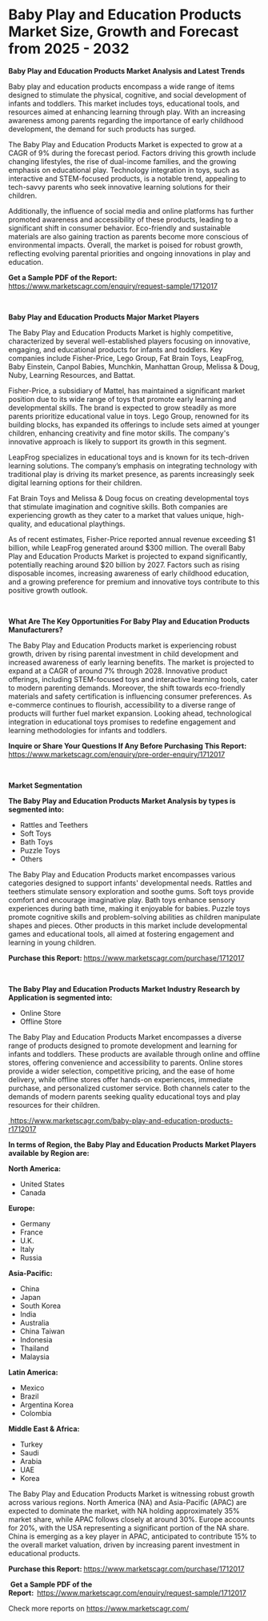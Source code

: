 <p><h1>Baby Play and Education Products Market Size, Growth and Forecast from 2025 - 2032</h1></p><p><strong>Baby Play and Education Products Market Analysis and Latest Trends</strong></p>
<p><p>Baby play and education products encompass a wide range of items designed to stimulate the physical, cognitive, and social development of infants and toddlers. This market includes toys, educational tools, and resources aimed at enhancing learning through play. With an increasing awareness among parents regarding the importance of early childhood development, the demand for such products has surged.</p><p>The Baby Play and Education Products Market is expected to grow at a CAGR of 9% during the forecast period. Factors driving this growth include changing lifestyles, the rise of dual-income families, and the growing emphasis on educational play. Technology integration in toys, such as interactive and STEM-focused products, is a notable trend, appealing to tech-savvy parents who seek innovative learning solutions for their children.</p><p>Additionally, the influence of social media and online platforms has further promoted awareness and accessibility of these products, leading to a significant shift in consumer behavior. Eco-friendly and sustainable materials are also gaining traction as parents become more conscious of environmental impacts. Overall, the market is poised for robust growth, reflecting evolving parental priorities and ongoing innovations in play and education.</p></p>
<p><strong>Get a Sample PDF of the Report:&nbsp;</strong> <a href="https://www.marketscagr.com/enquiry/request-sample/1712017?utm_campaign=3266&utm_medium=2&utm_source=Github&utm_content=ia&utm_term=27032025&utm_id=baby-play-and-education-products">https://www.marketscagr.com/enquiry/request-sample/1712017</a></p>
<p>&nbsp;</p>
<p><strong>Baby Play and Education Products Major Market Players</strong></p>
<p><p>The Baby Play and Education Products Market is highly competitive, characterized by several well-established players focusing on innovative, engaging, and educational products for infants and toddlers. Key companies include Fisher-Price, Lego Group, Fat Brain Toys, LeapFrog, Baby Einstein, Canpol Babies, Munchkin, Manhattan Group, Melissa & Doug, Nuby, Learning Resources, and Battat.</p><p>Fisher-Price, a subsidiary of Mattel, has maintained a significant market position due to its wide range of toys that promote early learning and developmental skills. The brand is expected to grow steadily as more parents prioritize educational value in toys. Lego Group, renowned for its building blocks, has expanded its offerings to include sets aimed at younger children, enhancing creativity and fine motor skills. The company's innovative approach is likely to support its growth in this segment.</p><p>LeapFrog specializes in educational toys and is known for its tech-driven learning solutions. The company’s emphasis on integrating technology with traditional play is driving its market presence, as parents increasingly seek digital learning options for their children.</p><p>Fat Brain Toys and Melissa & Doug focus on creating developmental toys that stimulate imagination and cognitive skills. Both companies are experiencing growth as they cater to a market that values unique, high-quality, and educational playthings.</p><p>As of recent estimates, Fisher-Price reported annual revenue exceeding $1 billion, while LeapFrog generated around $300 million. The overall Baby Play and Education Products Market is projected to expand significantly, potentially reaching around $20 billion by 2027. Factors such as rising disposable incomes, increasing awareness of early childhood education, and a growing preference for premium and innovative toys contribute to this positive growth outlook.</p></p>
<p>&nbsp;</p>
<p><strong>What Are The Key Opportunities For Baby Play and Education Products Manufacturers?</strong></p>
<p><p>The Baby Play and Education Products market is experiencing robust growth, driven by rising parental investment in child development and increased awareness of early learning benefits. The market is projected to expand at a CAGR of around 7% through 2028. Innovative product offerings, including STEM-focused toys and interactive learning tools, cater to modern parenting demands. Moreover, the shift towards eco-friendly materials and safety certification is influencing consumer preferences. As e-commerce continues to flourish, accessibility to a diverse range of products will further fuel market expansion. Looking ahead, technological integration in educational toys promises to redefine engagement and learning methodologies for infants and toddlers.</p></p>
<p><strong>Inquire or Share Your Questions If Any Before Purchasing This Report:</strong> <a href="https://www.marketscagr.com/enquiry/pre-order-enquiry/1712017?utm_campaign=3266&utm_medium=2&utm_source=Github&utm_content=ia&utm_term=27032025&utm_id=baby-play-and-education-products">https://www.marketscagr.com/enquiry/pre-order-enquiry/1712017</a></p>
<p>&nbsp;</p>
<p><strong>Market Segmentation</strong></p>
<p><strong>The Baby Play and Education Products Market Analysis by types is segmented into:</strong></p>
<p><ul><li>Rattles and Teethers</li><li>Soft Toys</li><li>Bath Toys</li><li>Puzzle Toys</li><li>Others</li></ul></p>
<p><p>The Baby Play and Education Products market encompasses various categories designed to support infants' developmental needs. Rattles and teethers stimulate sensory exploration and soothe gums. Soft toys provide comfort and encourage imaginative play. Bath toys enhance sensory experiences during bath time, making it enjoyable for babies. Puzzle toys promote cognitive skills and problem-solving abilities as children manipulate shapes and pieces. Other products in this market include developmental games and educational tools, all aimed at fostering engagement and learning in young children.</p></p>
<p><strong>Purchase this Report:&nbsp;</strong><a href="https://www.marketscagr.com/purchase/1712017?utm_campaign=3266&utm_medium=2&utm_source=Github&utm_content=ia&utm_term=27032025&utm_id=baby-play-and-education-products">https://www.marketscagr.com/purchase/1712017</a></p>
<p>&nbsp;</p>
<p><strong>The Baby Play and Education Products Market Industry Research by Application is segmented into:</strong></p>
<p><ul><li>Online Store</li><li>Offline Store</li></ul></p>
<p><p>The Baby Play and Education Products Market encompasses a diverse range of products designed to promote development and learning for infants and toddlers. These products are available through online and offline stores, offering convenience and accessibility to parents. Online stores provide a wider selection, competitive pricing, and the ease of home delivery, while offline stores offer hands-on experiences, immediate purchase, and personalized customer service. Both channels cater to the demands of modern parents seeking quality educational toys and play resources for their children.</p></p>
<p><a href="https://www.marketscagr.com/baby-play-and-education-products-r1712017?utm_campaign=3266&utm_medium=2&utm_source=Github&utm_content=ia&utm_term=27032025&utm_id=baby-play-and-education-products">&nbsp;https://www.marketscagr.com/baby-play-and-education-products-r1712017</a></p>
<p><strong>In terms of Region, the Baby Play and Education Products Market Players available by Region are:</strong></p>
<p>
    <p> <strong> North America: </strong>
        <ul>
            <li>United States</li>
            <li>Canada</li>
        </ul>
        </p> 
    <p> <strong> Europe: </strong>
        <ul>
            <li>Germany</li>
            <li>France</li>
            <li>U.K.</li>
            <li>Italy</li>
            <li>Russia</li>
        </ul>
        </p> 
    <p> <strong> Asia-Pacific: </strong>
        <ul>
            <li>China</li>
            <li>Japan</li>
            <li>South Korea</li>
            <li>India</li>
            <li>Australia</li>
            <li>China Taiwan</li>
            <li>Indonesia</li>
            <li>Thailand</li>
            <li>Malaysia</li>
        </ul>
        </p> 
    <p> <strong> Latin America: </strong>
        <ul>
            <li>Mexico</li>
            <li>Brazil</li>
            <li>Argentina Korea</li>
            <li>Colombia</li>
        </ul>
        </p> 
    <p> <strong> Middle East & Africa: </strong>
        <ul>
            <li>Turkey</li>
            <li>Saudi</li>
            <li>Arabia</li>
            <li>UAE</li>
            <li>Korea</li>
        </ul>
    </p>
    </p>
<p><p>The Baby Play and Education Products Market is witnessing robust growth across various regions. North America (NA) and Asia-Pacific (APAC) are expected to dominate the market, with NA holding approximately 35% market share, while APAC follows closely at around 30%. Europe accounts for 20%, with the USA representing a significant portion of the NA share. China is emerging as a key player in APAC, anticipated to contribute 15% to the overall market valuation, driven by increasing parent investment in educational products.</p></p>
<p><strong>Purchase this Report: </strong><a href="https://www.marketscagr.com/purchase/1712017?utm_campaign=3266&utm_medium=2&utm_source=Github&utm_content=ia&utm_term=27032025&utm_id=baby-play-and-education-products">https://www.marketscagr.com/purchase/1712017</a></p>
<p>&nbsp;<strong>Get a Sample PDF of the Report:&nbsp;&nbsp;</strong><a href="https://www.marketscagr.com/enquiry/request-sample/1712017?utm_campaign=3266&utm_medium=2&utm_source=Github&utm_content=ia&utm_term=27032025&utm_id=baby-play-and-education-products">https://www.marketscagr.com/enquiry/request-sample/1712017</a></p>
<p><strong></strong></p>
<p>Check more reports on <a href="https://www.marketscagr.com/?utm_campaign=3266&utm_medium=2&utm_source=Github&utm_content=ia&utm_term=27032025&utm_id=baby-play-and-education-products">https://www.marketscagr.com/</a></p>